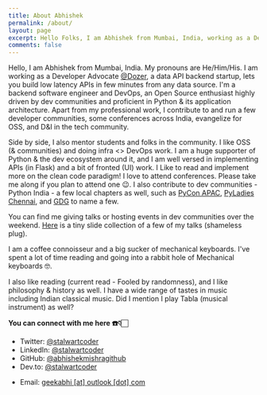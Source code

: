 ```yaml
---
title: About Abhishek
permalink: /about/
layout: page
excerpt: Hello Folks, I am Abhishek from Mumbai, India, working as a Developer Advocate for the [Dozer](https://www.getdozer.io), a data API backend.
comments: false
---
```


Hello, I am Abhishek from Mumbai, India. My pronouns are He/Him/His. I am working as a Developer Advocate [@Dozer](https://www.github.com/getdozer/dozer), a data API backend startup, lets you build low latency APIs in few minutes from any data source.
I'm a backend software engineer and DevOps, an Open Source enthusiast highly driven by dev communities and proficient in Python & its application architecture. Apart from my professional work, I contribute to and run a few developer communities, some conferences across India, evangelize for OSS, and D&I in the tech community.

Side by side, I also mentor students and folks in the community. I like OSS (& communities) and doing infra <> DevOps work. I am a huge supporter of Python & the dev ecosystem around it, and I am well versed in implementing APIs (in Flask) and a bit of fronted (UI) work. I Like to read and implement more on the clean code paradigm! I love to attend conferences. Please take me along if you plan to attend one :wink:. I also contribute to dev communities - Python India - a few local chapters as well, such as [PyCon APAC](https://twitter.com/pyconapac), [PyLadies Chennai](https://chennai.pyladies.com/), and [GDG](https://gdg.community.dev/gdg-cloud-chennai/) to name a few.

You can find me giving talks or hosting events in dev communities over the weekend. [Here](https://slides.com/abhishek-mishra) is a tiny slide collection of a few of my talks (shameless plug).

I am a coffee connoisseur and a big sucker of mechanical keyboards. I've spent a lot of time reading and going into a rabbit hole of Mechanical keyboards  :nerd_face:.

I also like reading (current read - Fooled by randomness), and I like philosophy & history as well. I have a wide range of tastes in music including Indian classical music. Did I mention I play Tabla (musical instrument) as well?

**You can connect with me here ☎️👇🏻**

- Twitter: <a href="https://twitter.com/stalwartcoder" target="_blank">@stalwartcoder</a>
- LinkedIn: <a href="https://linkedin.com/in/stalwartcoder" target="_blank">@stalwartcoder</a>
- GitHub: <a href="https://github.com/abhishekmishragithub" target="_blank">@abhishekmishragithub</a>
- Dev.to: <a href="https://dev.to/stalwartcoder" target="_blank">@stalwartcoder</a>
<!-- - Hashnode: <a href="https://hashnode.com/@stalwartcoder" target="_blank">@stalwartcoder</a> -->
- Email:  <a href = "mailto: geekabhi@outlook.com">geekabhi [at] outlook [dot]  com</a>
